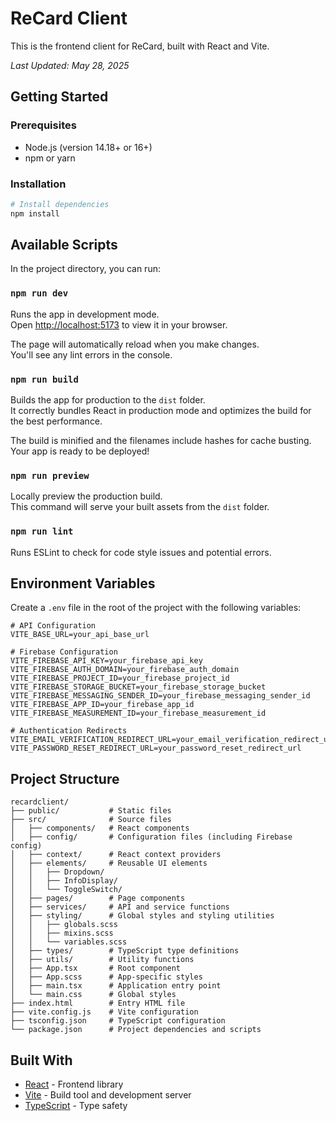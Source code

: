 # ReCard Client

This is the frontend client for ReCard, built with React and Vite.

*Last Updated: May 28, 2025*

## Getting Started

### Prerequisites

- Node.js (version 14.18+ or 16+)
- npm or yarn

### Installation

```bash
# Install dependencies
npm install
```

## Available Scripts

In the project directory, you can run:

### `npm run dev`

Runs the app in development mode.\
Open [http://localhost:5173](http://localhost:5173) to view it in your browser.

The page will automatically reload when you make changes.\
You'll see any lint errors in the console.

### `npm run build`

Builds the app for production to the `dist` folder.\
It correctly bundles React in production mode and optimizes the build for the best performance.

The build is minified and the filenames include hashes for cache busting.\
Your app is ready to be deployed!

### `npm run preview`

Locally preview the production build.\
This command will serve your built assets from the `dist` folder.

### `npm run lint`

Runs ESLint to check for code style issues and potential errors.

## Environment Variables

Create a `.env` file in the root of the project with the following variables:

```
# API Configuration
VITE_BASE_URL=your_api_base_url

# Firebase Configuration
VITE_FIREBASE_API_KEY=your_firebase_api_key
VITE_FIREBASE_AUTH_DOMAIN=your_firebase_auth_domain
VITE_FIREBASE_PROJECT_ID=your_firebase_project_id
VITE_FIREBASE_STORAGE_BUCKET=your_firebase_storage_bucket
VITE_FIREBASE_MESSAGING_SENDER_ID=your_firebase_messaging_sender_id
VITE_FIREBASE_APP_ID=your_firebase_app_id
VITE_FIREBASE_MEASUREMENT_ID=your_firebase_measurement_id

# Authentication Redirects
VITE_EMAIL_VERIFICATION_REDIRECT_URL=your_email_verification_redirect_url
VITE_PASSWORD_RESET_REDIRECT_URL=your_password_reset_redirect_url
```

## Project Structure

```
recardclient/
├── public/           # Static files
├── src/              # Source files
│   ├── components/   # React components
│   ├── config/       # Configuration files (including Firebase config)
│   ├── context/      # React context providers
│   ├── elements/     # Reusable UI elements
│   │   ├── Dropdown/
│   │   ├── InfoDisplay/
│   │   └── ToggleSwitch/
│   ├── pages/        # Page components
│   ├── services/     # API and service functions
│   ├── styling/      # Global styles and styling utilities
│   │   ├── globals.scss
│   │   ├── mixins.scss
│   │   └── variables.scss
│   ├── types/        # TypeScript type definitions
│   ├── utils/        # Utility functions
│   ├── App.tsx       # Root component
│   ├── App.scss      # App-specific styles
│   ├── main.tsx      # Application entry point
│   └── main.css      # Global styles
├── index.html        # Entry HTML file
├── vite.config.js    # Vite configuration
├── tsconfig.json     # TypeScript configuration
└── package.json      # Project dependencies and scripts
```

## Built With

- [React](https://reactjs.org/) - Frontend library
- [Vite](https://vitejs.dev/) - Build tool and development server
- [TypeScript](https://www.typescriptlang.org/) - Type safety
